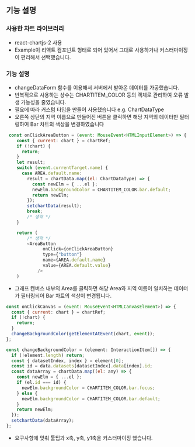 ## 기능 설명

### 사용한 차트 라이브러리

- react-chartjs-2 사용
- Example이 리액트 컴포넌트 형태로 되어 있어서 그대로 사용하거나 커스터마이징이 편리해서 선택했습니다.

### 기능 설명

- changeDataForm 함수를 이용해서 서버에서 받아온 데이터를 가공했습니다.
- 반복적으로 사용하는 상수는 CHARTITEM_COLOR 등의 객체로 관리하여 오류 발생 가능성을 줄였습니다.
- 필요에 따라 커스텀 타입을 만들어 사용했습니다 e.g. ChartDataType
- 오른쪽 상단의 지역 이름으로 만들어진 버튼을 클릭하면 해당 지역의 데이터만 필터링하여 Bar 차트의 색상을 변경하였습니다

```javascript
 const onClickAreaButton = (event: MouseEvent<HTMLInputElement>) => {
    const { current: chart } = chartRef;
    if (!chart) {
      return;
    }
    let result;
    switch (event.currentTarget.name) {
      case AREA.default.name:
        result = chartData.map((el: ChartDataType) => {
          const newElm = { ...el };
          newElm.backgroundColor = CHARTITEM_COLOR.bar.default;
          return newElm;
        });
        setchartData(result);
        break;
        /* 생략 */
    }

    return (
        /* 생략 */
        <AreaButton
              onClick={onClickAreaButton}
              type={"button"}
              name={AREA.default.name}
              value={AREA.default.value}
            />
    )
```

- 그래프 캔버스 내부의 Area를 클릭하면 해당 Area와 지역 이름이 일치하는 데이터가 필터링되어 Bar 차트의 색상이 변경됩니다.

```javascript
const onClickCanvas = (event: MouseEvent<HTMLCanvasElement>) => {
  const { current: chart } = chartRef;
  if (!chart) {
    return;
  }
  changeBackgroundColor(getElementAtEvent(chart, event));
};

const changeBackgroundColor = (element: InteractionItem[]) => {
  if (!element.length) return;
  const { datasetIndex, index } = element[0];
  const id = data.datasets[datasetIndex].data[index].id;
  const dataArray = chartData.map((el: any) => {
    const newElm = { ...el };
    if (el.id === id) {
      newElm.backgroundColor = CHARTITEM_COLOR.bar.focus;
    } else {
      newElm.backgroundColor = CHARTITEM_COLOR.bar.default;
    }
    return newElm;
  });
  setchartData(dataArray);
};
```

- 요구사항에 맞춰 툴팁과 x축, y축, y1축을 커스터마이징 했습니다.
